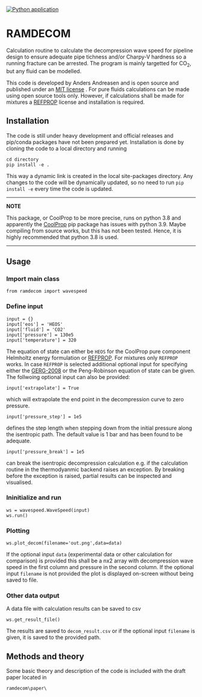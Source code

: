 [![Python application](https://github.com/andr1976/ramdecom/actions/workflows/python_app.yml/badge.svg)](https://github.com/andr1976/ramdecom/actions/workflows/python_app.yml)

# RAMDECOM
Calculation routine to calculate the decompression wave speed for pipeline design to ensure adequate pipe tichness and/or Charpy-V hardness so a running fracture can be arrested. The program is mainly targetted for CO<sub>2</sub>, but any fluid can be modelled. 

This code is developed by Anders Andreasen and is open source and published under an [MIT license](https://gitlab.rambollgrp.com/anra/ramdecom/-/blob/main/LICENSE) . For pure fluids calculations can be made using open source tools only. However, if calculations shall be made for mixtures a [REFPROP](https://www.nist.gov/srd/refprop) license and installation is required.  

## Installation
The code is still under heavy development and official releases and pip/conda packages have not been prepared yet. Installation is done by cloning the code to a local directory and running 

```
cd directory
pip install -e .
```

This way a dynamic link is created in the local site-packages directory. Any changes to the code will be dynamically updated, so no need to run ``` pip install -e ``` every time the code is updated. 


---
**NOTE**

This package, or CoolProp to be more precise, runs on python 3.8 and apparently the [CoolProp](http://www.coolprop.org/) pip package has issues with python 3.9. Maybe compiling from source works, but this has not been tested. Hence, it is highly recommended that python 3.8 is used.

---

## Usage

### Import main class
```
from ramdecom import wavespeed
```

### Define input
```
input = {}
input['eos'] = 'HEOS' 
input['fluid'] = 'CO2'
input['pressure'] = 130e5 
input['temperature'] = 320
``` 

The equation of state can either be ```HEOS``` for the CoolProp pure component Helmholtz energy formulation or [REFPROP](https://www.nist.gov/srd/refprop). For mixtures only ```REFPROP``` works. In case ```REFPROP``` is selected additional optional input for specifying either the [GERG-2008](https://www.thermo.ruhr-uni-bochum.de/thermo/forschung/wagner_GERG.html.de) or the Peng-Robinson equation of state can be given. The follwoing optional input can also be provided:

```
input['extrapolate'] = True
``` 

which will extrapolate the end point in the decompression curve to zero pressure. 

```
input['pressure_step'] = 1e5
```

defines the step length when stepping down from the initial pressure along the isentropic path. The default value is 1 bar and has been found to be adequate. 

```
input['pressure_break'] = 1e5
```

can break the isentropic decompression calculation e.g. if the calculation routine in the thermodyanmic backend raises an exception. By breaking before the exception is raised, partial results can be inspected and visualised. 

### Ininitialize and run
```
ws = wavespeed.WaveSpeed(input)    
ws.run()
```

### Plotting

```
ws.plot_decom(filename='out.png',data=data)
```

If the optional input  ```data``` (experimental data or other calculation for comparison) is provided this shall be a nx2 array with decompression wave speed in the first column and pressure in the second column. If the optional input ```filename``` is not provided the plot is displayed on-screen without being saved to file. 

### Other data output 
A data file with calculation results can be saved to csv

```
ws.get_result_file()
```
The results are saved to ```decom_result.csv``` or if the optional input  ```filename``` is given, it is saved to the provided path. 

## Methods and theory
Some basic theory and description of the code is included with the draft paper located in 

```
ramdecom\paper\
```


